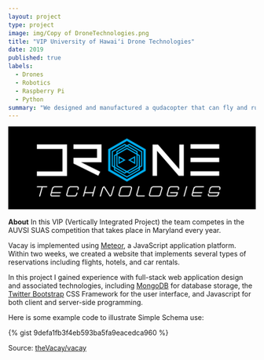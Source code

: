 ```yaml
---
layout: project
type: project
image: img/Copy of DroneTechnologies.png
title: "VIP University of Hawaiʻi Drone Technologies"
date: 2019
published: true
labels:
  - Drones
  - Robotics
  - Raspberry Pi
  - Python
summary: "We designed and manufactured a qudacopter that can fly and run a mission autonomously for the AUVSI SUAS competition."
---
```


<img class="img-fluid" src="../img/Copy of DroneTechnologies.png">

**About**
In this VIP (Vertically Integrated Project) the team competes in the AUVSI SUAS competition that takes place in Maryland every year. 

Vacay is implemented using [Meteor](http://meteor.com), a JavaScript application platform. Within two weeks, we created a website that implements several types of reservations including flights, hotels, and car rentals.

In this project I gained experience with full-stack web application design and associated technologies, including [MongoDB](http://mongodb.com) for database storage, the [Twitter Bootstrap](http://getbootstrap.com/) CSS Framework for the user interface, and Javascript for both client and server-side programming. 

Here is some example code to illustrate Simple Schema use:

{% gist 9defa1fb3f4eb593ba5fa9eacedca960 %}
 
Source: <a href="https://github.com/theVacay/vacay">theVacay/vacay</a>
